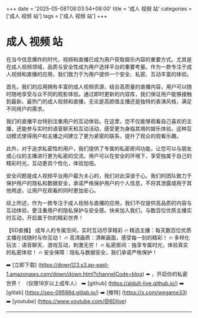 +++
date = '2025-05-08T08:03:54+08:00'
title = '成人 视频 站'
categories = ['成人 视频 站']
tags = ['成人 视频 站']
+++

# 成人 视频 站

在当今信息爆炸的时代，视频和直播已成为用户获取娱乐内容的重要方式。尤其是在成人视频领域，品质与安全性成为用户选择平台的重要考量。作为一款专注于成人视频和直播的应用，我们致力于为用户提供一个安全、私密、互动丰富的体验。

首先，我们的应用拥有丰富的成人视频资源，结合高质量的直播内容，用户可以随时随地享受与众不同的观影体验。通过即时更新的内容库，我们保证用户能够接触到最新、最热门的成人视频和直播，无论是高颜值主播还是独特的表演风格，满足不同用户的需求。

我们的直播平台特别注重用户的互动体验。在这里，您不仅能够观看自己喜欢的主播，还能参与实时的语音聊天和互动活动，感受更为身临其境的娱乐体验。这种互动模式使得用户和主播之间建立了更为紧密的联系，提升了观众的观看乐趣。

此外，对于追求私密性的用户，我们提供了专属的私密房间功能，让您可以与朋友或心仪的主播进行更为私密的交流。用户可以在安全的环境下，享受独属于自己的精彩时光，互动更具个性化，体验加倍。

安全问题是成人视频平台用户最为关心的，我们对此深谙于心。我们的团队致力于保护用户的隐私和数据安全，承诺严格保护用户的个人信息，不将其泄露或用于其他用途，让用户在观看的同时更加安心。

综上所述，作为一款专注于成人视频与直播的应用，我们不仅提供高品质的内容与互动体验，更注重用户的隐私保护与安全感。快来加入我们，与数百位优质主播实时互动，开启属于你的精彩世界！ 

【6D直播】
成年人的专属空间，实时互动尽享精彩
🔥 精选主播：每天数百位优质主播在线随时与你互动！
🔥 高清画质：清晰画面，感受每一刻的精彩！
🔥 多样化玩法：语音聊天、游戏互动，刺激无穷！
🔥 私密房间：独享专属时光，体验真实的私密体验！
🔥 安全保障：隐私与数据安全，我们承诺严格保护！

➡️ [立即下载] (https://down123.s3.ap-east-1.amazonaws.com/down/down.html?channelCode=blog) ⬅️ ，开启你的私密世界！
（仅限18岁以上成年人）
➡️ [github] (https://aldult-live.github.io/)
➡️ [gitlab] (https://seo-09598d.gitlab.io/)
➡️ [推特] (https://x.com/wegame33)
➡️ [youtube] (https://www.youtube.com/@6Dlive)

---

